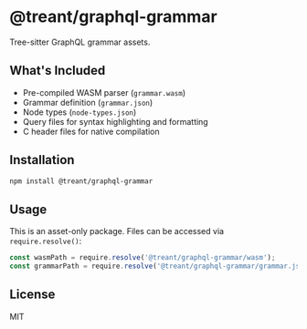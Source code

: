 # @treant/graphql-grammar

Tree-sitter GraphQL grammar assets.

## What's Included

- Pre-compiled WASM parser (`grammar.wasm`)
- Grammar definition (`grammar.json`)
- Node types (`node-types.json`)
- Query files for syntax highlighting and formatting
- C header files for native compilation

## Installation

```bash
npm install @treant/graphql-grammar
```

## Usage

This is an asset-only package. Files can be accessed via `require.resolve()`:

```javascript
const wasmPath = require.resolve('@treant/graphql-grammar/wasm');
const grammarPath = require.resolve('@treant/graphql-grammar/grammar.json');
```

## License

MIT
